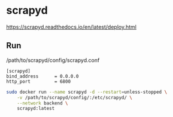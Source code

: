 # scrapyd

<https://scrapyd.readthedocs.io/en/latest/deploy.html>

## Run

/path/to/scrapyd/config/scrapyd.conf

```
[scrapyd]
bind_address      = 0.0.0.0
http_port         = 6800
```

```bash
sudo docker run --name scrapyd -d --restart=unless-stopped \
    -v /path/to/scrapyd/config/:/etc/scrapyd/ \
    --network backend \
    scrapyd:latest
```

